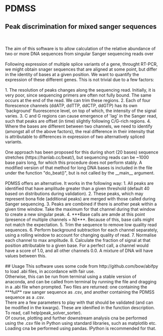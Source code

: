 # PDMSS
## Peak discrimination for mixed sanger sequences
</br>
</br>
The aim of this software is to allow calculation of the relative abundance of two or more DNA sequences from singular Sanger sequencing reads over 
</br>
</br>
Following expression of multiple splice variants of a gene, throught RT-PCR, we might obtain snager sequences that are aligned at some point, but differ in the identity of bases at a given position. We want to quantify the expression of these different genes. This is not trivial due to a few factors:  
</br>
</br>
1. The resolution of peaks changes along the sequencing read. Initially, it is very poor, since sequencing primers are often not fully bound. The same occurs at the end of the read. We can trim these regions.  
2. Each of four florescence channels (ddATP, ddTTP, ddCTP, ddGTP) has its own 'background' fluorescence level, on top of which, the intensity of the signal varies.  
3. C and G regions can cause emergence of 'lag' in the Sanger read, such that peaks are offset (in time) slightly following C/G-rich regions.  
4. Where the bases are different between two channels, we need to identify (amongst all of the above factors), the real difference in their intensity that is attributable to differences in expression of two alternatively spliced variants.  
</br>
</br>
One approach has been proposed for this during short (20 bases) sequence stretches (https://hanlab.cc/beat/), but sequencing reads can be ~1000 base pairs long, for which this procedure does not perform stably. A modified version of that method for long DNA bases is included in the file under the function "do_beat()", but is not called by the __main__ argument.
</br>
</br>
PDMSS offers an alternative. It works in the following way:  
1. All peaks are identified that have amplitude greater than a given threshold (default 40 based on distributions during validation).  
2. These peaks, which may represent bona fide (additional peaks) are merged with those called during Sanger sequencing.  
3. Peaks are combined if there is another peak within a given time window. Take the maximum for that channel during that window to create a new singular peak.  
4. ***Base calls are amde at this point (presence of multiple channels = N)***. Because of this, base calls might not match the expectation.
5. Trim the sequence to remove low quality read sequences.  
6. Perform background subtraction for each channel separately, using a rolling window to account for changing quality of read.  
7. Normalise each channel to max amplitude.  
8. Calculate the fraction of signal at that position attributable to a given base. For a perfect call, a channel would have a score of 1.0, and all other channels 0.0. A mixture of DNA will have values between this.
</br>
</br>
## Usage
This software uses some code from http://github.com/bow/abifpy to load .abi files, in accordance with fair use.
</br>
Otherwise, this can be run from terminal using a stable version of anaconda, and can be called from terminal by running the file and dragging in a .abi file when prompted. Two files are returned: one containing the ***full** raw sanger sequence as .csv, and another containing the PDMSS sequence as a .csv.  
</br>
There are a few parameters to play with that should be validated (and can be modified in the kwargs).
These are idenified in the function description. To read, call help(peak_solver_sorter).
</br>
Of course, plotting and further downstream analysis cna be performed using the .csv file in Python using standard libraries, such as matplotlib etc. Loading cna be performed using pandas. IPython is recommended for that.
